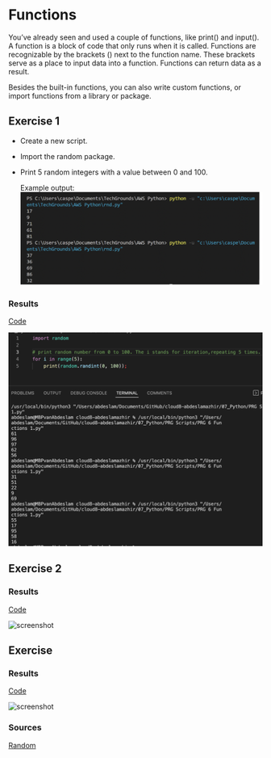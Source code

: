 # Functions

You’ve already seen and used a couple of functions, like print() and input(). A function is a block of code that only runs when it is called. Functions are recognizable by the brackets () next to the function name. These brackets serve as a place to input data into a function.
Functions can return data as a result.

Besides the built-in functions, you can also write custom functions, or import functions from a library or package.




## Exercise 1

- Create a new script.
- Import the random package.
- Print 5 random integers with a value between 0 and 100.

    Example output:
![screenshot](../00_includes/python/6x.png)



### Results

[Code](https://github.com/TechGrounds-Cloud8/cloud8-abdeslamazhir/blob/main/07_Python/PRG%20Scripts/PRG%206%20Functions%201.py)

![screenshot](../00_includes/python/61.png)



## Exercise 2




### Results

[Code]()

![screenshot](..)


## Exercise 




### Results

[Code]()

![screenshot](..)


### Sources

[Random](https://www.codegrepper.com/code-examples/python/how+to+use+random+in+python)

